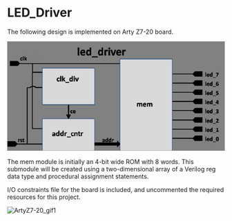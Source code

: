 # LED_Driver

The following design is implemented on Arty Z7-20 board.

<img src="LED_Driver.jpg" width=600>

The mem module is initially an 4-bit wide ROM with 8 words. This submodule will be created using a two-dimensional array of a Verilog reg data type and procedural assignment statements.

I/O constraints file for the board is included, and uncommented the required resources for this project. 

![ArtyZ7-20_gif1](https://user-images.githubusercontent.com/74507096/166290742-8dd45218-4872-4b94-9825-34aeb3af1b6f.gif)
